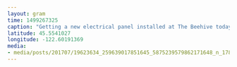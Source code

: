```yaml
---
layout: gram
time: 1499267325
caption: "Getting a new electrical panel installed at The Beehive today! ⚡️⚡️⚡️"
latitude: 45.5541027
longitude: -122.60191369
media:
- media/posts/201707/19623634_259639017851645_5875239579862171648_n_17874372838123312.jpg
---
```

